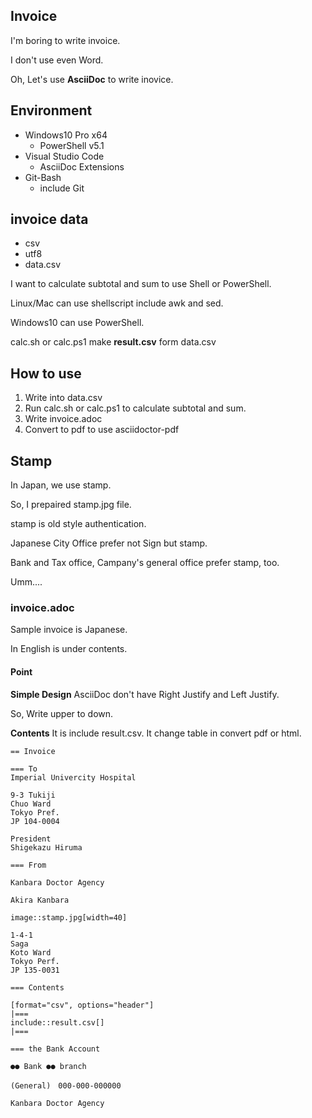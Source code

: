 Invoice
--------

I'm boring to write invoice.

I don't use even Word.

Oh, Let's use **AsciiDoc** to write inovice.

## Environment

- Windows10 Pro x64
    - PowerShell v5.1
- Visual Studio Code
    - AsciiDoc Extensions
- Git-Bash
    - include Git

## invoice data

- csv
- utf8
- data.csv

I want to calculate subtotal and sum to use Shell or PowerShell.

Linux/Mac can use shellscript include awk and sed.

Windows10 can use PowerShell.

calc.sh or calc.ps1 make **result.csv** form data.csv


## How to use

1. Write into data.csv
2. Run calc.sh or calc.ps1 to calculate subtotal and sum.
3. Write invoice.adoc
4. Convert to pdf to use asciidoctor-pdf

## Stamp

In Japan, we use stamp.

So, I prepaired stamp.jpg file.

stamp is old style authentication.

Japanese City Office prefer not Sign but stamp.

Bank and Tax office, Campany's general office prefer stamp, too.

Umm....

### invoice.adoc

Sample invoice is Japanese.

In English is under contents.

#### Point

**Simple Design**
AsciiDoc don't have Right Justify and Left Justify. 

So, Write upper to down.

**Contents**
It is include result.csv.
It change table in convert pdf or html.

```
== Invoice

=== To
Imperial Univercity Hospital

9-3 Tukiji
Chuo Ward
Tokyo Pref.
JP 104-0004

President
Shigekazu Hiruma

=== From

Kanbara Doctor Agency

Akira Kanbara

image::stamp.jpg[width=40]

1-4-1
Saga
Koto Ward
Tokyo Perf.
JP 135-0031

=== Contents

[format="csv", options="header"]
|===
include::result.csv[]
|===

=== the Bank Account

●● Bank ●● branch

(General)　000-000-000000

Kanbara Doctor Agency

```
